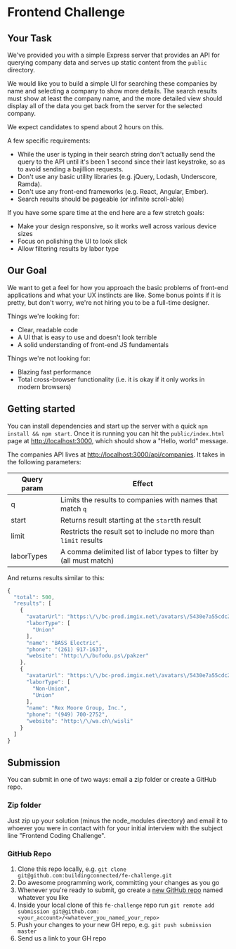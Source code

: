 # Frontend Challenge

## Your Task

We've provided you with a simple Express server that provides an API for querying company data and serves up static content from the `public` directory.

We would like you to build a simple UI for searching these companies by name and selecting a company to show more details. The search results must show at least the company name, and the more detailed view should display all of the data you get back from the server for the selected company.

We expect candidates to spend about 2 hours on this.

A few specific requirements:

* While the user is typing in their search string don't actually send the query to the API until it's been 1 second since their last keystroke, so as to avoid sending a bajillion requests. 
* Don't use any basic utility libraries (e.g. jQuery, Lodash, Underscore, Ramda).
* Don't use any front-end frameworks (e.g. React, Angular, Ember).
* Search results should be pageable (or infinite scroll-able)

If you have some spare time at the end here are a few stretch goals:

* Make your design responsive, so it works well across various device sizes
* Focus on polishing the UI to look slick
* Allow filtering results by labor type

## Our Goal

We want to get a feel for how you approach the basic problems of front-end applications and what your UX instincts are like. Some bonus points if it is pretty, but don't worry, we're not hiring you to be a full-time designer.

Things we're looking for:

* Clear, readable code
* A UI that is easy to use and doesn't look terrible
* A solid understanding of front-end JS fundamentals

Things we're not looking for:

* Blazing fast performance
* Total cross-browser functionality (i.e. it is okay if it only works in modern browsers)

## Getting started

You can install dependencies and start up the server with a quick `npm install && npm start`. Once it is running you can hit the `public/index.html` page at [http://localhost:3000](http://localhost:3000), which should show a "Hello, world" message.

The companies API lives at [http://localhost:3000/api/companies](http://localhost:3000/api/companies). It takes in the following parameters:

| Query param | Effect |
| ----------- | ------ |
| q           | Limits the results to companies with names that match `q` |
| start       | Returns result starting at the `start`th result |
| limit       | Restricts the result set to include no more than `limit` results |
| laborTypes  | A comma delimited list of labor types to filter by (all must match) |

And returns results similar to this:

```js
{
  "total": 500,
  "results": [
    {
      "avatarUrl": "https:\/\/bc-prod.imgix.net\/avatars\/5430e7a55cdc2e0300dd72ef.png?auto=format&fit=fill&bg=fff",
      "laborType": [
        "Union"
      ],
      "name": "BASS Electric",
      "phone": "(261) 917-1637",
      "website": "http:\/\/bufodu.ps\/pakzer"
    },
    {
      "avatarUrl": "https:\/\/bc-prod.imgix.net\/avatars\/5430e7a55cdc2e0300dd7310.jpeg?auto=format&fit=fill&bg=fff",
      "laborType": [
        "Non-Union",
        "Union"
      ],
      "name": "Rex Moore Group, Inc.",
      "phone": "(949) 700-2752",
      "website": "http:\/\/wa.ch\/wisli"
    }
  ]
}
```

## Submission

You can submit in one of two ways: email a zip folder or create a GitHub repo.

### Zip folder

Just zip up your solution (minus the node_modules directory) and email it to whoever you were in contact with for your initial interview with the subject line "Frontend Coding Challenge".

### GitHub Repo

1. Clone this repo locally, e.g. `git clone git@github.com:buildingconnected/fe-challenge.git`
1. Do awesome programming work, committing your changes as you go
1. Whenever you're ready to submit, go create a [new GitHub repo](https://help.github.com/articles/create-a-repo/#create-a-new-repository-on-github) named whatever you like
1. Inside your local clone of this `fe-challenge` repo run `git remote add submission git@github.com:<your_account>/<whatever_you_named_your_repo>`
1. Push your changes to your new GH repo, e.g. `git push submission master`
1. Send us a link to your GH repo
